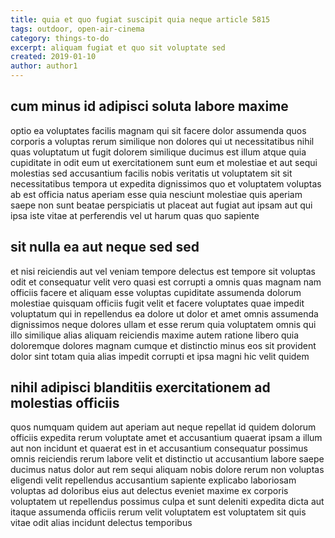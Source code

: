 ```yaml
---
title: quia et quo fugiat suscipit quia neque article 5815
tags: outdoor, open-air-cinema
category: things-to-do
excerpt: aliquam fugiat et quo sit voluptate sed
created: 2019-01-10
author: author1
---
```


## cum minus id adipisci soluta labore maxime

optio ea voluptates facilis magnam qui sit facere dolor assumenda quos corporis a voluptas rerum similique non dolores qui ut necessitatibus nihil quas voluptatum ut fugit dolorem similique ducimus est illum atque quia cupiditate in odit eum ut exercitationem sunt eum et molestiae et aut sequi molestias sed accusantium facilis nobis veritatis ut voluptatem sit sit necessitatibus tempora ut expedita dignissimos quo et voluptatem voluptas ab est officia natus aperiam esse quia nesciunt molestiae quis aperiam saepe non sunt beatae perspiciatis ut placeat aut fugiat aut ipsam aut qui ipsa iste vitae at perferendis vel ut harum quas quo sapiente

## sit nulla ea aut neque sed sed

et nisi reiciendis aut vel veniam tempore delectus est tempore sit voluptas odit et consequatur velit vero quasi est corrupti a omnis quas magnam nam officiis facere et aliquam esse voluptas cupiditate assumenda dolorum molestiae quisquam officiis fugit velit et facere voluptates quae impedit voluptatum qui in repellendus ea dolore ut dolor et amet omnis assumenda dignissimos neque dolores ullam et esse rerum quia voluptatem omnis qui illo similique alias aliquam reiciendis maxime autem ratione libero quia doloremque dolores magnam cumque et distinctio minus eos sit provident dolor sint totam quia alias impedit corrupti et ipsa magni hic velit quidem

## nihil adipisci blanditiis exercitationem ad molestias officiis

quos numquam quidem aut aperiam aut neque repellat id quidem dolorum officiis expedita rerum voluptate amet et accusantium quaerat ipsam a illum aut non incidunt et quaerat est in et accusantium consequatur possimus omnis reiciendis rerum labore velit et distinctio ut accusantium labore saepe ducimus natus dolor aut rem sequi aliquam nobis dolore rerum non voluptas eligendi velit repellendus accusantium sapiente explicabo laboriosam voluptas ad doloribus eius aut delectus eveniet maxime ex corporis voluptatem ut repellendus possimus culpa et sunt deleniti expedita dicta aut itaque assumenda officiis rerum velit voluptatem est voluptatem sit quis vitae odit alias incidunt delectus temporibus
